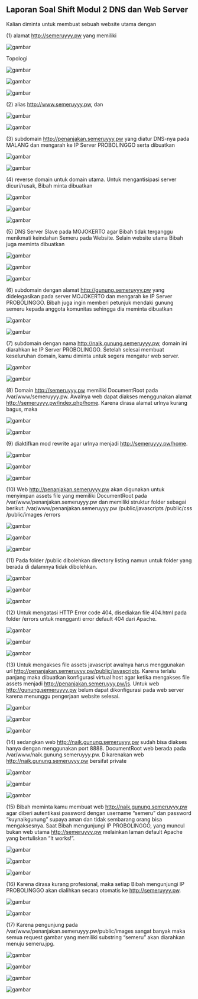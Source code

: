 ## Laporan Soal Shift Modul 2 DNS dan Web Server

Kalian diminta untuk membuat sebuah website utama dengan 

(1) alamat http://semeruyyy.pw yang memiliki

![gambar](/images/1.jpg)

Topologi

![gambar](/images/2.png)

![gambar](/images/3.png)

![gambar](/images/4.png)

(2) alias http://www.semeruyyy.pw, dan 

![gambar](/images/5.png)

![gambar](/images/6.png)

(3) subdomain http://penanjakan.semeruyyy.pw yang diatur DNS-nya pada MALANG dan mengarah ke IP Server PROBOLINGGO serta dibuatkan 

![gambar](/images/7.png)

![gambar](/images/8.png)

(4) reverse domain untuk domain utama. Untuk mengantisipasi server dicuri/rusak, Bibah minta dibuatkan

![gambar](/images/9.png)

![gambar](/images/10.png)

![gambar](/images/11.png)

(5) DNS Server Slave pada MOJOKERTO agar Bibah tidak terganggu menikmati keindahan Semeru pada Website. Selain website utama Bibah juga meminta dibuatkan 

![gambar](/images/12.png)

![gambar](/images/13.png)

![gambar](/images/14.png)

(6) subdomain dengan alamat 
http://gunung.semeruyyy.pw yang didelegasikan pada server MOJOKERTO dan mengarah ke IP Server PROBOLINGGO. Bibah juga ingin memberi petunjuk mendaki gunung semeru kepada anggota komunitas sehingga dia meminta dibuatkan 

![gambar](/images/15.png)

![gambar](/images/16.png)

(7) subdomain dengan nama http://naik.gunung.semeruyyy.pw, domain ini diarahkan ke IP Server PROBOLINGGO. Setelah selesai membuat keseluruhan domain, kamu diminta untuk segera mengatur web server. 

![gambar](/images/17.png)

![gambar](/images/18.png)

(8) Domain http://semeruyyy.pw memiliki DocumentRoot   pada /var/www/semeruyyy.pw. Awalnya web dapat diakses menggunakan alamat http://semeruyyy.pw/index.php/home. Karena dirasa alamat urlnya  kurang bagus, maka 

![gambar](/images/19.png)

![gambar](/images/20.png)

(9) diaktifkan mod rewrite agar urlnya menjadi http://semeruyyy.pw/home.

![gambar](/images/21.png)

![gambar](/images/22.png)

![gambar](/images/23.png)

(10) Web http://penanjakan.semeruyyy.pw akan digunakan untuk menyimpan assets file yang  memiliki DocumentRoot  pada /var/www/penanjakan.semeruyyy.pw dan memiliki struktur folder sebagai berikut: 
 /var/www/penanjakan.semeruyyy.pw 
/public/javascripts 
/public/css  
/public/images 
/errors  

![gambar](/images/24.png)

![gambar](/images/25.png)

![gambar](/images/27.png)

(11) Pada folder /public dibolehkan directory listing namun untuk folder yang berada di dalamnya tidak dibolehkan. 

![gambar](/images/27.png)

![gambar](/images/28.png)

![gambar](/images/29.png)

(12) Untuk mengatasi HTTP Error code 404, disediakan file 404.html pada folder /errors untuk mengganti error default 404 dari Apache. 

![gambar](/images/30.png)

![gambar](/images/31.png)

![gambar](/images/32.png)

(13) Untuk mengakses file assets javascript awalnya harus menggunakan url http://penanjakan.semeruyyy.pw/public/javascripts. Karena terlalu panjang maka dibuatkan konfigurasi virtual host agar ketika mengakses file assets menjadi http://penanjakan.semeruyyy.pw/js.   Untuk web http://gunung.semeruyyy.pw belum dapat dikonfigurasi pada web server karena menunggu pengerjaan website selesai. 

![gambar](/images/33.png)

![gambar](/images/34.png)

![gambar](/images/35.png)

(14) sedangkan web http://naik.gunung.semeruyyy.pw sudah bisa diakses hanya dengan menggunakan port 8888. DocumentRoot  web berada pada /var/www/naik.gunung.semeruyyy.pw. Dikarenakan web http://naik.gunung.semeruyyy.pw bersifat private 

![gambar](/images/36.png)

![gambar](/images/37.png)

![gambar](/images/38.png)

(15) Bibah meminta kamu membuat web http://naik.gunung.semeruyyy.pw agar
diberi autentikasi password dengan username “semeru” dan password “kuynaikgunung” supaya aman dan tidak sembarang orang bisa mengaksesnya.  Saat Bibah mengunjungi IP PROBOLINGGO, yang muncul bukan web utama http://semeruyyy.pw melainkan laman default Apache yang bertuliskan “It works!”. 

![gambar](/images/39.png)

![gambar](/images/40.png)

![gambar](/images/41.png)

(16) Karena dirasa kurang profesional, maka setiap Bibah mengunjungi IP PROBOLINGGO akan dialihkan secara otomatis ke http://semeruyyy.pw. 

![gambar](/images/42.png)

![gambar](/images/43.png)

(17) Karena pengunjung pada /var/www/penanjakan.semeruyyy.pw/public/images sangat banyak maka semua request gambar yang memiliki substring “semeru” akan diarahkan menuju semeru.jpg.

![gambar](/images/44.png)

![gambar](/images/45.png)

![gambar](/images/46.png)

![gambar](/images/47.png)
